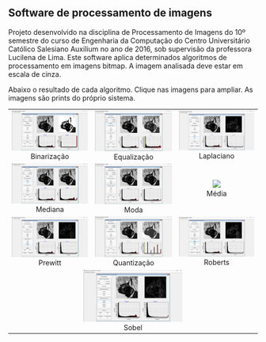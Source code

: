 ## Software de processamento de imagens

Projeto desenvolvido na disciplina de Processamento de Imagens do 10º semestre do curso de Engenharia da Computação do Centro Universitário Católico Salesiano Auxilium no ano de 2016, sob supervisão da professora Lucilena de Lima. Este software aplica determinados algoritmos de processamento em imagens bitmap. A imagem analisada deve estar em escala de cinza.

Abaixo o resultado de cada algoritmo. Clique nas imagens para ampliar. As imagens são prints do próprio sistema.


<table>
	<tr>
		<td align="center">
			<img src="https://github.com/simastech-com/ProcessamentoDeImagensAlgoritmos/blob/main/img/Binariza%C3%A7%C3%A3o.png" width="200"/>
			<br/>Binarização
		</td>
		<td align="center">
			<img src="https://github.com/simastech-com/ProcessamentoDeImagensAlgoritmos/blob/main/img/Equaliza%C3%A7%C3%A3o.png" width="200"/>
			<br/>Equalização
		</td>
		<td align="center">
			<img src="https://github.com/simastech-com/ProcessamentoDeImagensAlgoritmos/blob/main/img/Laplaciano.png" width="200"/>
			<br/>Laplaciano
		</td>
	</tr>
	<tr>
		<td align="center">
			<img src="https://github.com/simastech-com/ProcessamentoDeImagensAlgoritmos/blob/main/img/Mediana.png" width="200"/>
			<br/>Mediana
		</td>
		<td align="center">
			<img src="https://github.com/simastech-com/ProcessamentoDeImagensAlgoritmos/blob/main/img/Moda.png" width="200"/>
			<br/>Moda
		</td>
		<td align="center">
			<img src="https://github.com/simastech-com/ProcessamentoDeImagensAlgoritmos/blob/main/img/M%C3%A9dia.png" width="200"/>
			<br/>Média
		</td>
	</tr>
	<tr>
		<td align="center">
			<img src="https://github.com/simastech-com/ProcessamentoDeImagensAlgoritmos/blob/main/img/Prewitt.png" width="200"/>
			<br/>Prewitt
		</td>
		<td align="center">
			<img src="https://github.com/simastech-com/ProcessamentoDeImagensAlgoritmos/blob/main/img/Quantiza%C3%A7%C3%A3o.png" width="200"/>
			<br/>Quantização
		</td>
		<td align="center">
			<img src="https://github.com/simastech-com/ProcessamentoDeImagensAlgoritmos/blob/main/img/Roberts.png" width="200"/>
			<br/>Roberts
		</td>
	</tr>
	<tr>
		<td align="center" colspan="3">
			<img src="https://github.com/simastech-com/ProcessamentoDeImagensAlgoritmos/blob/main/img/Sobel.png" width="200"/>
			<br/>Sobel
		</td>
	</tr>
</table>
